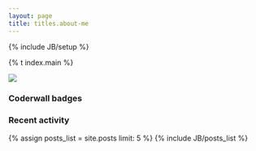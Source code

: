 ```yaml
---
layout: page
title: titles.about-me
---
```

{% include JB/setup %}

<p>{% t index.main %}</p>
<p><img src="http://2.gravatar.com/avatar/5cac784a074b86d771fe768274f6860c?size=300px" class="picture"></p>

### Coderwall badges
<ul id="coderwall" class="coderwall"> </ul>

### Recent activity
{% assign posts_list = site.posts limit: 5 %}
{% include JB/posts_list %}